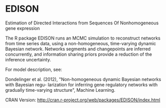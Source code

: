 EDISON
======

Estimation of Directed Interactions from Sequences Of Nonhomogeneous gene expression

The R package EDISON runs an MCMC simulation to reconstruct networks from time series data, using a non-homogeneous, time-varying dynamic Bayesian network. Networks segments and changepoints are inferred concurrently, and information sharing priors provide a reduction of the inference uncertainty.

For model description, see:

Dondelinger et al. (2012), "Non-homogeneous dynamic Bayesian networks with Bayesian regu-
larization for inferring gene regulatory networks with gradually time-varying structure", Machine
Learning.


CRAN Version: http://cran.r-project.org/web/packages/EDISON/index.html

